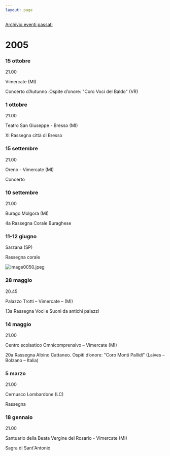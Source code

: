 ```yaml
---
layout: page
---
```


[Archivio eventi passati](..)

# 2005

### 15 ottobre

21.00

Vimercate (MI)

Concerto d’Autunno .Ospite d’onore: "Coro Voci del Baldo" (VR)

### 1 ottobre

21.00

Teatro San Giuseppe - Bresso (MI)

XI Rassegna città di Bresso

### 15 settembre

21.00

Oreno - Vimercate (MI)

Concerto

### 10 settembre

21.00

Burago Molgora (MI)

4a Rassegna Corale Buraghese

### 11-12 giugno

Sarzana (SP)

Rassegna corale

![image0050.jpeg](test_eventi_v1/img/image0050.jpeg)

### 28 maggio

20.45

Palazzo Trotti – Vimercate – (MI)

13a Rassegna Voci e Suoni da antichi palazzi

### 14 maggio

21.00

Centro scolastico Omnicomprensivo – Vimercate (MI)

20a Rassegna Albino Cattaneo. Ospiti d’onore: "Coro Monti Pallidi" (Laives – Bolzano – Italia)

### 5 marzo

21.00

Cernusco Lombardone (LC)

Rassegna

### 18 gennaio

21.00

Santuario della Beata Vergine del Rosario - Vimercate (MI)

Sagra di Sant'Antonio
